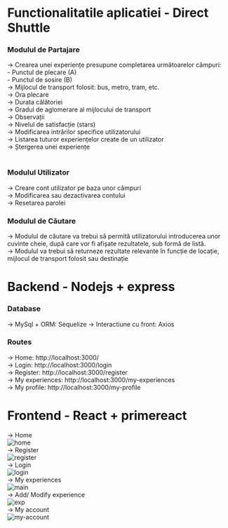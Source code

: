 # Functionalitatile aplicatiei - Direct Shuttle


<h3><b>Modulul de Partajare</b></h3>
  -> Crearea unei experiențe presupune completarea următoarelor câmpuri:<br>
            - Punctul de plecare (A)<br>
            - Punctul de sosire (B)<br>
  -> Mijlocul de transport folosit: bus, metro, tram, etc.<br>
  -> Ora plecare<br>
  -> Durata călătoriei<br>
  -> Gradul de aglomerare al mijlocului de transport<br>
  -> Observații<br>
  -> Nivelul de satisfacție (stars)<br>
  -> Modificarea intrărilor specifice utilizatorului<br>
  -> Listarea tuturor experiențelor create de un utilizator<br>
  -> Ștergerea unei experiențe<br>
  
  <br>
<h3><b>Modulul Utilizator</b></h3>
  -> Creare cont utilizator pe baza unor câmpuri <br>
  -> Modificarea sau dezactivarea contului<br>
  -> Resetarea parolei<br>

<h3><b>Modulul de Căutare</b></h3> 
  -> Modulul de căutare va trebui să permită utilizatorului introducerea unor cuvinte cheie, după care vor fi afișate rezultatele, sub formă de listă.<br>
  -> Modulul va trebui să returneze rezultate relevante în funcție de locație, mijlocul de transport folosit sau destinație<br>

# Backend - Nodejs + express
<h3><b>Database</b></h3>
  -> MySql + ORM: Sequelize
  -> Interactiune cu front: Axios
<h3><b>Routes</b></h3> 
   -> Home: http://localhost:3000/    <br>
   -> Login: http://localhost:3000/login   <br>
   -> Register: http://localhost:3000/register   <br>
   -> My experiences: http://localhost:3000/my-experiences   <br>
   -> My profile: http://localhost:3000/my-profile   <br>

# Frontend - React + primereact
  -> Home  <br>
![home](https://user-images.githubusercontent.com/98180213/211049766-f701dd4c-3997-41e3-b94e-5630e510b80f.PNG)  <br>
-> Register   <br>
![register](https://user-images.githubusercontent.com/98180213/211049817-8077d4fc-300a-4108-871b-1f80fc307373.PNG)  <br>
-> Login  <br>
![login](https://user-images.githubusercontent.com/98180213/211049863-d6f2d998-2710-4d51-a1b3-5b8edc80355a.PNG)  <br>
-> My experiences  <br>
![main](https://user-images.githubusercontent.com/98180213/211049909-3517c4a8-0611-4df9-8cc2-3488d5c7fca1.PNG)  <br>
-> Add/ Modify experience  <br>
![exp](https://user-images.githubusercontent.com/98180213/211049969-2dd3354d-12d4-45b3-b57a-8c29dfecc446.PNG)   <br>
-> My account <br>
![my-account](https://user-images.githubusercontent.com/98180213/211050320-37048e4b-c719-4bea-b080-d30bec987a89.PNG)  <br>


